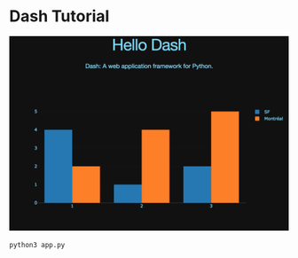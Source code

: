 # Dash Tutorial

<img src="https://github.com/FMCalisto/dash-tutorial/blob/master/assets/banner.png?raw=true">

```
python3 app.py
```
